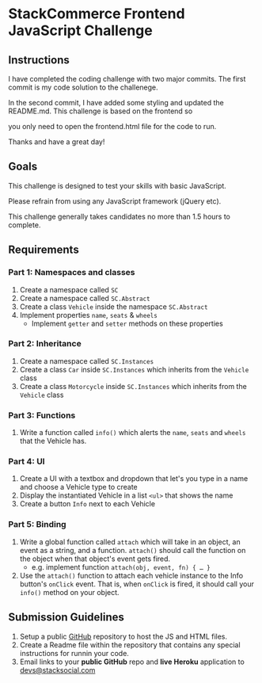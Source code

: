 # StackCommerce Frontend JavaScript Challenge

## Instructions

I have completed the coding challenge with two major commits. The first commit is my code solution to the challenege. 

In the second commit, I have added some styling and updated the README.md. This challenge is based on the frontend so 

you only need to open the frontend.html file for the code to run. 

Thanks and have a great day!

## Goals

This challenge is designed to test your skills with basic JavaScript.

Please refrain from using any JavaScript framework (jQuery etc).

This challenge generally takes candidates no more than 1.5 hours to complete.

## Requirements

### Part 1: Namespaces and classes
1. Create a namespace called `SC`
1. Create a namespace called `SC.Abstract`
1. Create a class `Vehicle` inside the namespace `SC.Abstract`
1. Implement properties `name`, `seats` & `wheels`
    * Implement `getter` and `setter` methods on these properties

### Part 2: Inheritance
1. Create a namespace called `SC.Instances`
1. Create a class `Car` inside `SC.Instances` which inherits from the `Vehicle` class
1. Create a class `Motorcycle` inside `SC.Instances` which inherits from the `Vehicle` class

### Part 3: Functions
1. Write a function called `info()` which alerts the `name`, `seats` and `wheels` that the Vehicle has.

### Part 4: UI
1. Create a UI with a textbox and dropdown that let's you type in a name and choose a Vehicle type to create
1. Display the instantiated Vehicle in a list `<ul>` that shows the name
1. Create a button `Info` next to each Vehicle

### Part 5: Binding
1. Write a global function called `attach` which will take in an object, an event as a string, and a function. `attach()` should call the function on the object when that object's event gets fired.
      * e.g. implement function `attach(obj, event, fn) { … }`
2. Use the `attach()` function to attach each vehicle instance to the Info button's `onClick` event. That is, when `onClick` is fired, it should call your `info()` method on your object.

## Submission Guidelines

1. Setup a public [GitHub](https://github.com/) repository to host the JS and HTML files.
1. Create a Readme file within the repository that contains any special instructions for runnin your code. 
1. Email links to your **public GitHub** repo and **live Heroku** application to [devs@stacksocial.com](mailto:devs@stacksocial.com)
